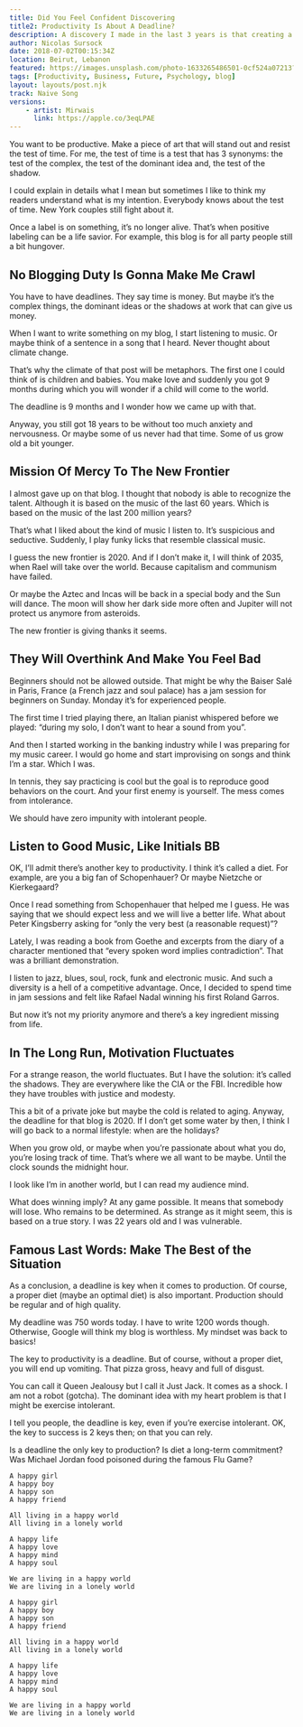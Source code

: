 ```yaml
---
title: Did You Feel Confident Discovering 
title2: Productivity Is About A Deadline?
description: A discovery I made in the last 3 years is that creating a song with a deadline gives birth to a sweet sound. The due date allows to make plans.
author: Nicolas Sursock
date: 2018-07-02T00:15:34Z
location: Beirut, Lebanon
featured: https://images.unsplash.com/photo-1633265486501-0cf524a07213?ixlib=rb-1.2.1&ixid=MnwxMjA3fDB8MHxwaG90by1wYWdlfHx8fGVufDB8fHx8&auto=format&fit=crop
tags: [Productivity, Business, Future, Psychology, blog]
layout: layouts/post.njk
track: Naive Song
versions:
    - artist: Mirwais
      link: https://apple.co/3eqLPAE
---
```


You want to be productive. Make a piece of art that will stand out and resist the test of time. For me, the test of time is a test that has 3 synonyms: the test of the complex, the test of the dominant idea and, the test of the shadow.

I could explain in details what I mean but sometimes I like to think my readers understand what is my intention. Everybody knows about the test of time. New York couples still fight about it.

Once a label is on something, it’s no longer alive. That’s when positive labeling can be a life savior. For example, this blog is for all party people still a bit hungover.

## No Blogging Duty Is Gonna Make Me Crawl
You have to have deadlines. They say time is money. But maybe it’s the complex things, the dominant ideas or the shadows at work that can give us money.

When I want to write something on my blog, I start listening to music. Or maybe think of a sentence in a song that I heard. Never thought about climate change.

That’s why the climate of that post will be metaphors. The first one I could think of is children and babies. You make love and suddenly you got 9 months during which you will wonder if a child will come to the world.

The deadline is 9 months and I wonder how we came up with that.

Anyway, you still got 18 years to be without too much anxiety and nervousness. Or maybe some of us never had that time. Some of us grow old a bit younger.

## Mission Of Mercy To The New Frontier
I almost gave up on that blog. I thought that nobody is able to recognize the talent. Although it is based on the music of the last 60 years. Which is based on the music of the last 200 million years?

That’s what I liked about the kind of music I listen to. It’s suspicious and seductive. Suddenly, I play funky licks that resemble classical music.

I guess the new frontier is 2020. And if I don’t make it, I will think of 2035, when Rael will take over the world. Because capitalism and communism have failed.

Or maybe the Aztec and Incas will be back in a special body and the Sun will dance. The moon will show her dark side more often and Jupiter will not protect us anymore from asteroids.

The new frontier is giving thanks it seems.

## They Will Overthink And Make You Feel Bad
Beginners should not be allowed outside. That might be why the Baiser Salé in Paris, France (a French jazz and soul palace) has a jam session for beginners on Sunday. Monday it’s for experienced people.

The first time I tried playing there, an Italian pianist whispered before we played: “during my solo, I don’t want to hear a sound from you”.

And then I started working in the banking industry while I was preparing for my music career. I would go home and start improvising on songs and think I’m a star. Which I was.

In tennis, they say practicing is cool but the goal is to reproduce good behaviors on the court. And your first enemy is yourself. The mess comes from intolerance.

We should have zero impunity with intolerant people.

## Listen to Good Music, Like Initials BB
OK, I’ll admit there’s another key to productivity. I think it’s called a diet. For example, are you a big fan of Schopenhauer? Or maybe Nietzche or Kierkegaard?

Once I read something from Schopenhauer that helped me I guess. He was saying that we should expect less and we will live a better life. What about Peter Kingsberry asking for “only the very best (a reasonable request)”?

Lately, I was reading a book from Goethe and excerpts from the diary of a character mentioned that “every spoken word implies contradiction”. That was a brilliant demonstration.

I listen to jazz, blues, soul, rock, funk and electronic music. And such a diversity is a hell of a competitive advantage. Once, I decided to spend time in jam sessions and felt like Rafael Nadal winning his first Roland Garros.

But now it’s not my priority anymore and there’s a key ingredient missing from life.

## In The Long Run, Motivation Fluctuates
For a strange reason, the world fluctuates. But I have the solution: it’s called the shadows. They are everywhere like the CIA or the FBI. Incredible how they have troubles with justice and modesty.

This a bit of a private joke but maybe the cold is related to aging. Anyway, the deadline for that blog is 2020. If I don’t get some water by then, I think I will go back to a normal lifestyle: when are the holidays?

When you grow old, or maybe when you’re passionate about what you do, you’re losing track of time. That’s where we all want to be maybe. Until the clock sounds the midnight hour.

I look like I’m in another world, but I can read my audience mind.

What does winning imply? At any game possible. It means that somebody will lose. Who remains to be determined. As strange as it might seem, this is based on a true story. I was 22 years old and I was vulnerable.

## Famous Last Words: Make The Best of the Situation
As a conclusion, a deadline is key when it comes to production. Of course, a proper diet (maybe an optimal diet) is also important. Production should be regular and of high quality.

My deadline was 750 words today. I have to write 1200 words though. Otherwise, Google will think my blog is worthless. My mindset was back to basics!

The key to productivity is a deadline. But of course, without a proper diet, you will end up vomiting. That pizza gross, heavy and full of disgust.

You can call it Queen Jealousy but I call it Just Jack. It comes as a shock. I am not a robot (gotcha). The dominant idea with my heart problem is that I might be exercise intolerant.

I tell you people, the deadline is key, even if you’re exercise intolerant. OK, the key to success is 2 keys then; on that you can rely.

Is a deadline the only key to production? Is diet a long-term commitment? Was Michael Jordan food poisoned during the famous Flu Game?

```
A happy girl
A happy boy
A happy son
A happy friend

All living in a happy world
All living in a lonely world

A happy life
A happy love
A happy mind
A happy soul

We are living in a happy world
We are living in a lonely world

A happy girl
A happy boy
A happy son
A happy friend

All living in a happy world
All living in a lonely world

A happy life
A happy love
A happy mind
A happy soul

We are living in a happy world
We are living in a lonely world
```
